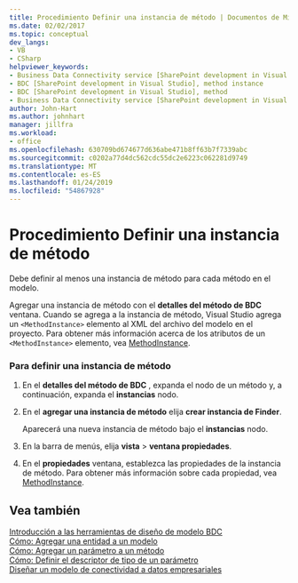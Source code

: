 ```yaml
---
title: Procedimiento Definir una instancia de método | Documentos de Microsoft
ms.date: 02/02/2017
ms.topic: conceptual
dev_langs:
- VB
- CSharp
helpviewer_keywords:
- Business Data Connectivity service [SharePoint development in Visual Studio], method instance
- BDC [SharePoint development in Visual Studio], method instance
- BDC [SharePoint development in Visual Studio], method
- Business Data Connectivity service [SharePoint development in Visual Studio], method
author: John-Hart
ms.author: johnhart
manager: jillfra
ms.workload:
- office
ms.openlocfilehash: 630709bd674677d636abe471b8ff63b7f7339abc
ms.sourcegitcommit: c0202a77d4dc562cdc55dc2e6223c062281d9749
ms.translationtype: MT
ms.contentlocale: es-ES
ms.lasthandoff: 01/24/2019
ms.locfileid: "54867928"
---
```

# <a name="how-to-define-a-method-instance"></a>Procedimiento Definir una instancia de método
  Debe definir al menos una instancia de método para cada método en el modelo.  
  
 Agregar una instancia de método con el **detalles del método de BDC** ventana. Cuando se agrega a la instancia de método, Visual Studio agrega un `<MethodInstance>` elemento al XML del archivo del modelo en el proyecto. Para obtener más información acerca de los atributos de un `<MethodInstance>` elemento, vea [MethodInstance](http://go.microsoft.com/fwlink/?LinkID=169282).  
  
### <a name="to-define-a-method-instance"></a>Para definir una instancia de método  
  
1.  En el **detalles del método de BDC** , expanda el nodo de un método y, a continuación, expanda el **instancias** nodo.  
  
2.  En el **agregar una instancia de método** elija **crear instancia de Finder**.  
  
     Aparecerá una nueva instancia de método bajo el **instancias** nodo.  
  
3.  En la barra de menús, elija **vista** > **ventana propiedades**.  
  
4.  En el **propiedades** ventana, establezca las propiedades de la instancia de método. Para obtener más información sobre cada propiedad, vea [MethodInstance](http://go.microsoft.com/fwlink/?LinkID=169282).  
  
## <a name="see-also"></a>Vea también
 [Introducción a las herramientas de diseño de modelo BDC](../sharepoint/bdc-model-design-tools-overview.md)   
 [Cómo: Agregar una entidad a un modelo](../sharepoint/how-to-add-an-entity-to-a-model.md)   
 [Cómo: Agregar un parámetro a un método](../sharepoint/how-to-add-a-parameter-to-a-method.md)   
 [Cómo: Definir el descriptor de tipo de un parámetro](../sharepoint/how-to-define-the-type-descriptor-of-a-parameter.md)   
 [Diseñar un modelo de conectividad a datos empresariales](../sharepoint/designing-a-business-data-connectivity-model.md)  
